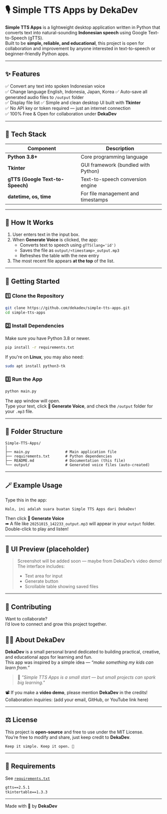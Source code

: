 # 🎙️ Simple TTS Apps by DekaDev

**Simple TTS Apps** is a lightweight desktop application written in Python that converts text into natural-sounding **Indonesian speech** using Google Text-to-Speech (gTTS).  
Built to be **simple, reliable, and educational**, this project is open for collaboration and improvement by anyone interested in text-to-speech or beginner-friendly Python apps.

---

## ✨ Features

✅ Convert any text into spoken Indonesian voice  
✅ Change language English, Indonesia, Japan, Korea 
✅ Auto-save all generated audio files to `/output` folder  
✅ Display file list 
✅ Simple and clean desktop UI built with **Tkinter**  
✅ No API key or token required — just an internet connection  
✅ 100% Free & Open for collaboration under **DekaDev**

---

## 🧩 Tech Stack

| Component  | Description |
|-------------|-------------|
| **Python 3.8+** | Core programming language |
| **Tkinter** | GUI framework (bundled with Python) |
| **gTTS (Google Text-to-Speech)** | Text-to-speech conversion engine |
| **datetime, os, time** | For file management and timestamps |

---

## 🧠 How It Works

1. User enters text in the input box.  
2. When **Generate Voice** is clicked, the app:
   - Converts text to speech using `gTTS(lang='id')`
   - Saves the file as `output/<timestamp>_output.mp3`
   - Refreshes the table with the new entry  
3. The most recent file appears **at the top** of the list.

---

## 🚀 Getting Started

### 1️⃣ Clone the Repository

```bash
git clone https://github.com/dekadev/simple-tts-apps.git
cd simple-tts-apps
```

### 2️⃣ Install Dependencies

Make sure you have Python 3.8 or newer.

```bash
pip install -r requirements.txt
```

If you're on **Linux**, you may also need:
```bash
sudo apt install python3-tk
```

### 3️⃣ Run the App

```bash
python main.py
```

The app window will open.  
Type your text, click **🎤 Generate Voice**, and check the `/output` folder for your `.mp3` file.

---

## 📁 Folder Structure

```
Simple-TTS-Apps/
│
├── main.py                # Main application file
├── requirements.txt       # Python dependencies
├── README.md              # Documentation (this file)
└── output/                # Generated voice files (auto-created)
```

---

## 🪄 Example Usage

Type this in the app:
```
Halo, ini adalah suara buatan Simple TTS Apps dari DekaDev!
```

Then click **🎤 Generate Voice**  
➡ A file like `20251015_142233_output.mp3` will appear in your `output` folder.  
Double-click to play and listen!

---

## 🎨 UI Preview (placeholder)

> Screenshot will be added soon — maybe from DekaDev’s video demo!  
> The interface includes:
> - Text area for input  
> - Generate button  
> - Scrollable table showing saved files  

---

## 🤝 Contributing

Want to collaborate?  
I’d love to connect and grow this project together.

## 🧑‍💻 About DekaDev

**DekaDev** is a small personal brand dedicated to building practical, creative, and educational apps for learning and fun.  
This app was inspired by a simple idea — _“make something my kids can learn from.”_

> 💬 *"Simple TTS Apps is a small start — but small projects can spark big learning."*

📽️ If you make a **video demo**, please mention **DekaDev** in the credits!  
Collaboration inquiries: (add your email, GitHub, or YouTube link here)

---

## ⚖️ License

This project is **open-source** and free to use under the MIT License.  
You’re free to modify and share, just keep credit to **DekaDev**.

```
Keep it simple. Keep it open. 💚
```

---

## 🧾 Requirements

See [`requirements.txt`](./requirements.txt)

```txt
gtts==2.5.1
tkintertable==1.3.3
```

---

Made with 💚 by **DekaDev**
